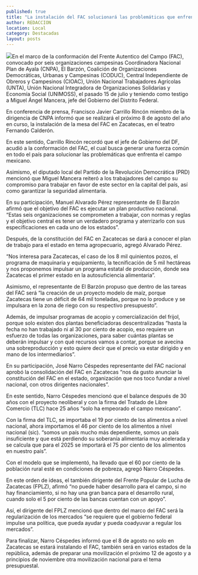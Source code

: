 ```yaml
---
published: true
title: "La instalación del FAC solucionará las problemáticas que enfrenta el campo mexicano: FPLZ"
author: REDACCION
location: Local
category: Destacadas
layout: posts
---
```


![](http://i.imgur.com/XlfqfPFm.jpg)En el marco de la conformación del Frente Autentico del Campo (FAC), convocado por seis organizaciones campesinas Coordinadora Nacional Plan de Ayala (CNPA), El Barzón, Coalición de Organizaciones Democráticas, Urbanas y Campesinas (CODUC),  Central Independiente de Obreros y Campesinos (CIOAC), Unión Nacional Trabajadores Agrícolas (UNTA), Unión Nacional Integradora de Organizaciones Solidarias y Economía Social (UNIMOSS), el pasado 15 de julio y teniendo como testigo a Miguel Ángel Mancera, jefe del Gobierno del Distrito Federal.

En conferencia de prensa, Francisco Javier Carrillo Rincón miembro de la dirigencia de CNPA informó que se realizará el próximo 8 de agosto del año en curso, la instalación de la mesa del FAC en Zacatecas, en el teatro Fernando Calderón.

En este sentido, Carrillo Rincón recordó que el jefe de Gobierno del DF, acudió a la conformación del FAC, el cual busca generar una fuerza común en todo el país para solucionar las problemáticas que enfrenta el campo mexicano.

Asimismo, el diputado local del Partido de la Revolución Democrática (PRD) mencionó que Miguel Mancera  reiteró a los trabajadores del campo su compromiso para trabajar en favor de este sector en la capital del país, así como garantizar la seguridad alimentaria.

En su participación, Manuel Alvarado Pérez representante de El Barzón afirmó que el objetivo del FAC es ejecutar un plan productivo nacional.
“Estas seis organizaciones se comprometen a trabajar, con normas y reglas y el objetivo central es tener un verdadero programa y aterrizarlo con sus especificaciones en cada uno de los estados”.

Después, de la constitución del FAC en Zacatecas se dará a conocer el plan de trabajo para el estado en tema agropecuario, agregó Alvarado Pérez.

“Nos interesa para Zacatecas, el caso de los 8 mil quinientos pozos, el programa de maquinaria y equipamiento, la tecnificación de 5 mil hectáreas y nos proponemos impulsar un programa estatal de producción, donde sea Zacatecas el primer estado en la autosuficiencia alimentaria”.

Asimismo, el representante de El Barzón propuso que dentro de las tareas del FAC será “la creación de un proyecto modelo de maíz, porque Zacatecas tiene un déficit de 64 mil toneladas, porque no lo produce y se impulsara en la zona de riego con su respectivo presupuesto”.

Además, de impulsar programas de acopio y comercialización del frijol, porque solo existen dos plantas beneficiadoras descentralizadas “hasta la fecha no han trabajado ni al 30 por ciento de acopio, eso requiere un esfuerzo de todas las organizaciones, para saber cuántas plantas se deberán impulsar y con qué recursos vamos a contar, porque se avecina una sobreproducción y esto quiere decir que el precio va estar dirigido y en mano de los intermediarios”.

En su participación, José Narro Céspedes representante del FAC nacional aprobó la consolidación del FAC en Zacatecas “nos da gusto anunciar la constitución del FAC en el estado, organización que nos toco fundar a nivel nacional, con otros dirigentes nacionales”.

En este sentido, Narro Céspedes mencionó que el balance después de 30 años con el proyecto neoliberal y con la firma del Tratado de Libre Comercio (TLC) hace 25 años “solo ha empeorado el campo mexicano”.

Con la firma del TLC, se importaba el 19 por ciento de los alimentos a nivel nacional, ahora importamos el 46 por ciento de los alimentos a nivel nacional (sic).
“somos un país mucho más dependiente, somos un país insuficiente y que está perdiendo su soberanía alimentaria muy acelerada y se calcula que para el 2025 se importará el 75 por ciento de los alimentos en nuestro país”.

Con el modelo que se implementó, ha llevado que el 60 por ciento de la población rural esté en condiciones de pobreza, agregó Narro Céspedes.

En este orden de ideas, el también dirigente del Frente Popular de Lucha de Zacatecas (FPLZ), afirmó “no puede haber desarrollo para el campo, si no hay financiamiento, si no hay una gran banca para el desarrollo rural, cuando solo el 5 por ciento de las bancas cuentan con un apoyo”.

Así, el dirigente del FPLZ mencionó que dentro del marco del FAC será la regularización de los mercados “se requiere que el gobierno federal impulse una política, que pueda ayudar y pueda coadyuvar a regular los mercados”.

Para finalizar, Narro Céspedes informó que el 8 de agosto no solo en Zacatecas se estará instalando el FAC, también será en varios estados de la república, además de preparar una movilización el próximo 12 de agosto y a principios de noviembre otra movilización nacional para el tema presupuestal.
